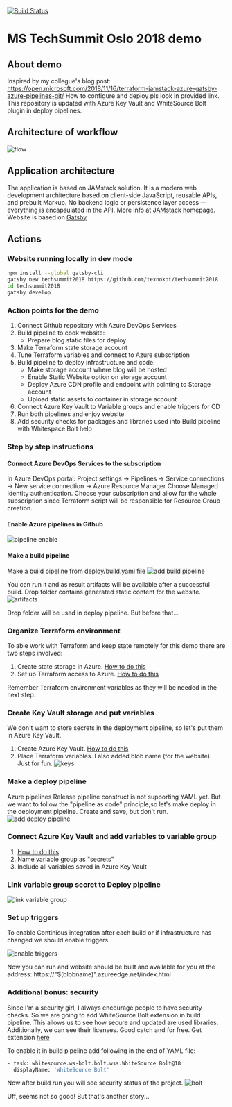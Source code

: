 [![Build Status](https://dev.azure.com/VicDemos/techsummit2018/_apis/build/status/deploy)](https://dev.azure.com/VicDemos/techsummit2018/_build/latest?definitionId=19)

# MS TechSummit Oslo 2018 demo  

## About demo

Inspired by my collegue's blog post: 
https://open.microsoft.com/2018/11/16/terraform-jamstack-azure-gatsby-azure-pipelines-git/
How to configure and deploy pls look in provided link. This repository is updated with Azure Key Vault and WhiteSource Bolt plugin in deploy pipelines.

## Architecture of workflow

![flow](https://open.microsoft.com/wp-content/uploads/2018/11/JAMStack-workflow_image-1-v2.png)

## Application architecture

The application is based on JAMstack solution. It is a modern web development architecture based on client-side JavaScript, reusable APIs, and prebuilt Markup. No backend logic or persistence layer access — everything is encapsulated in the API. More info at [JAMstack homepage](https://jamstack.org/).
Website is based on [Gatsby](gatsbyjs.org)

## Actions

### Website running locally in dev mode

```bash
npm install --global gatsby-cli
gatsby new techsummit2018 https://github.com/texnokot/techsummit2018
cd techsummit2018
gatsby develop
```

### Action points for the demo

1. Connect Github repository with Azure DevOps Services
2. Build pipeline to cook website:
    * Prepare blog static files for deploy
3. Make Terraform state storage account
4. Tune Terraform variables and connect to Azure subscription
5. Build pipeline to deploy infrastructure and code:
    * Make storage account where blog will be hosted
    * Enable Static Website option on storage account
    * Deploy Azure CDN profile and endpoint with pointing to Storage account
    * Upload static assets to container in storage account
6. Connect Azure Key Vault to Variable groups and enable triggers for CD
7. Run both pipelines and enjoy website
8. Add security checks for packages and libraries used into Build pipeline with Whitespace Bolt help

### Step by step instructions

#### Connect Azure DevOps Services to the subscription

In Azure DevOps portal:
Project settings -> Pipelines -> Service connections -> New service connection -> Azure Resource Manager
Choose Managed Identity authentication. Choose your subscription and allow for the whole subscription since Terraform script will be responsible for Resource Group creation.

#### Enable Azure pipelines in Github

![pipeline enable](https://open.microsoft.com/wp-content/uploads/2018/11/Azure-Pipelines_image6-1024x373.png)

#### Make a build pipeline

Make a build pipeline from deploy/build.yaml file
![add build pipeline](https://publicbw.blob.core.windows.net/techsummit/makebuildpipeline.gif)

You can run it and as result artifacts will be available after a successful build. Drop folder contains generated static content for the website.
![artifacts](https://publicbw.blob.core.windows.net/techsummit/artifacts.gif)

Drop folder will be used in deploy pipeline. But before that...

### Organize Terraform environment

To able work with Terraform and keep state remotely for this demo there are two steps involved:

1. Create state storage in Azure. [How to do this](https://docs.microsoft.com/en-us/azure/terraform/terraform-backend)
2. Set up Terraform access to Azure. [How to do this](https://docs.microsoft.com/en-us/azure/virtual-machines/linux/terraform-install-configure?toc=%2Fen-us%2Fazure%2Fterraform%2Ftoc.json&bc=%2Fen-us%2Fazure%2Fbread%2Ftoc.json#set-up-terraform-access-to-azure)

Remember Terraform environment variables as they will be needed in the next step.

### Create Key Vault storage and put variables

We don't want to store secrets in the deployment pipeline, so let's put them in Azure Key Vault.

1. Create Azure Key Vault. [How to do this](https://docs.microsoft.com/en-us/azure/key-vault/quick-create-portal)
2. Place Terraform variables. I also added blob name (for the website). Just for fun.
![keys](https://publicbw.blob.core.windows.net/techsummit/keys.png)

### Make a deploy pipeline

Azure pipelines Release pipeline construct is not supporting YAML yet. But we want to follow the "pipeline as code" principle,so let's make deploy in the deployment pipeline. Create and save, but don't run.
![add deploy pipeline](https://publicbw.blob.core.windows.net/techsummit/makedeploypipeline.gif)

### Connect Azure Key Vault and add variables to variable group

1. [How to do this](https://docs.microsoft.com/en-us/azure/devops/pipelines/library/variable-groups?view=vsts&tabs=yaml)
2. Name variable group as "secrets"
3. Include all variables saved in Azure Key Vault

### Link variable group secret to Deploy pipeline

![link variable group](https://publicbw.blob.core.windows.net/techsummit/linkvariables.gif)

### Set up triggers

To enable Continious integration after each build or if infrastructure has changed we should enable triggers.

![enable triggers](https://publicbw.blob.core.windows.net/techsummit/triggers.gif)

Now you can run and website should be built and available for you at the address: https://"$(blobname)".azureedge.net/index.html

### Additional bonus: security

Since I'm a security girl, I always encourage people to have security checks. So we are going to add WhiteSource Bolt extension in build pipeline. This allows us to see how secure and updated are used libraries. Additionally, we can see their licenses. Good catch and for free. 
Get extension [here](https://marketplace.visualstudio.com/items?itemName=whitesource.ws-bolt)

To enable it in build pipeline add following in the end of YAML file:

```bash
- task: whitesource.ws-bolt.bolt.wss.WhiteSource Bolt@18
  displayName: 'WhiteSource Bolt'
```

Now after build run you will see security status of the project.
![bolt](https://publicbw.blob.core.windows.net/techsummit/bolt.png)

Uff, seems not so good! But that's another story...
